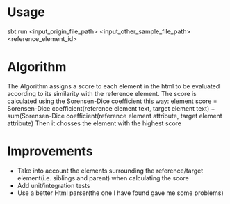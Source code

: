 # Usage

sbt run <input_origin_file_path> <input_other_sample_file_path> <reference_element_id>

# Algorithm 

The Algorithm assigns a score to each element in the html to be evaluated according to its similarity with the reference element.
The score is calculated using the Sorensen-Dice coefficient this way: element score = Sorensen-Dice coefficient(reference element text, target element text) + sum(Sorensen-Dice coefficient(reference element attribute, target element attribute)
Then it chosses the element with the highest score

# Improvements

* Take into account the elements surrounding the reference/target element(i.e. siblings and parent) when calculating the score
* Add unit/integration tests
* Use a better Html parser(the one I have found gave me some problems) 
